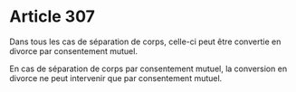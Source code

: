 # Article 307

Dans tous les cas de séparation de corps, celle-ci peut être convertie en divorce par consentement mutuel.

En cas de séparation de corps par consentement mutuel, la conversion en divorce ne peut intervenir que par consentement mutuel.
